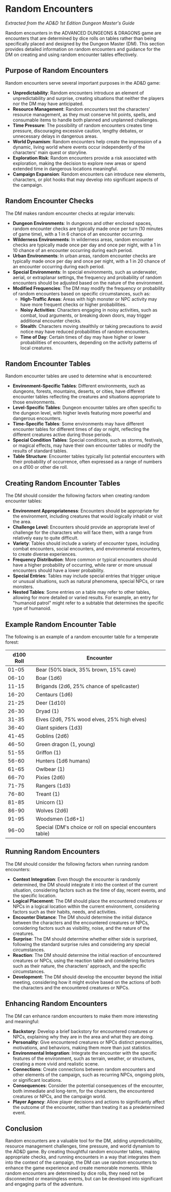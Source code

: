 # Random Encounters

*Extracted from the AD&D 1st Edition Dungeon Master's Guide*

Random encounters in the ADVANCED DUNGEONS & DRAGONS game are encounters that are determined by dice rolls on tables rather than being specifically placed and designed by the Dungeon Master (DM). This section provides detailed information on random encounters and guidance for the DM on creating and using random encounter tables effectively.

## Purpose of Random Encounters

Random encounters serve several important purposes in the AD&D game:

- **Unpredictability**: Random encounters introduce an element of unpredictability and surprise, creating situations that neither the players nor the DM may have anticipated.
- **Resource Management**: Random encounters test the characters' resource management, as they must conserve hit points, spells, and consumable items to handle both planned and unplanned challenges.
- **Time Pressure**: The possibility of random encounters creates time pressure, discouraging excessive caution, lengthy debates, or unnecessary delays in dangerous areas.
- **World Dynamism**: Random encounters help create the impression of a dynamic, living world where events occur independently of the characters' main quest or storyline.
- **Exploration Risk**: Random encounters provide a risk associated with exploration, making the decision to explore new areas or spend extended time in dangerous locations meaningful.
- **Campaign Expansion**: Random encounters can introduce new elements, characters, or plot hooks that may develop into significant aspects of the campaign.

## Random Encounter Checks

The DM makes random encounter checks at regular intervals:

- **Dungeon Environments**: In dungeons and other enclosed spaces, random encounter checks are typically made once per turn (10 minutes of game time), with a 1 in 6 chance of an encounter occurring.
- **Wilderness Environments**: In wilderness areas, random encounter checks are typically made once per day and once per night, with a 1 in 10 chance of an encounter occurring during each period.
- **Urban Environments**: In urban areas, random encounter checks are typically made once per day and once per night, with a 1 in 20 chance of an encounter occurring during each period.
- **Special Environments**: In special environments, such as underwater, aerial, or extraplanar settings, the frequency and probability of random encounters should be adjusted based on the nature of the environment.
- **Modified Frequencies**: The DM may modify the frequency or probability of random encounters based on specific circumstances, such as:
  - **High-Traffic Areas**: Areas with high monster or NPC activity may have more frequent checks or higher probabilities.
  - **Noisy Activities**: Characters engaging in noisy activities, such as combat, loud arguments, or breaking down doors, may trigger additional encounter checks.
  - **Stealth**: Characters moving stealthily or taking precautions to avoid notice may have reduced probabilities of random encounters.
  - **Time of Day**: Certain times of day may have higher or lower probabilities of encounters, depending on the activity patterns of local creatures.

## Random Encounter Tables

Random encounter tables are used to determine what is encountered:

- **Environment-Specific Tables**: Different environments, such as dungeons, forests, mountains, deserts, or cities, have different encounter tables reflecting the creatures and situations appropriate to those environments.
- **Level-Specific Tables**: Dungeon encounter tables are often specific to the dungeon level, with higher levels featuring more powerful and dangerous encounters.
- **Time-Specific Tables**: Some environments may have different encounter tables for different times of day or night, reflecting the different creatures active during those periods.
- **Special Condition Tables**: Special conditions, such as storms, festivals, or magical effects, may have their own encounter tables or modify the results of standard tables.
- **Table Structure**: Encounter tables typically list potential encounters with their probability of occurrence, often expressed as a range of numbers on a d100 or other die roll.

## Creating Random Encounter Tables

The DM should consider the following factors when creating random encounter tables:

- **Environment Appropriateness**: Encounters should be appropriate for the environment, including creatures that would logically inhabit or visit the area.
- **Challenge Level**: Encounters should provide an appropriate level of challenge for the characters who will face them, with a range from relatively easy to quite difficult.
- **Variety**: Tables should include a variety of encounter types, including combat encounters, social encounters, and environmental encounters, to create diverse experiences.
- **Frequency Distribution**: More common or typical encounters should have a higher probability of occurring, while rarer or more unusual encounters should have a lower probability.
- **Special Entries**: Tables may include special entries that trigger unique or unusual situations, such as natural phenomena, special NPCs, or rare monsters.
- **Nested Tables**: Some entries on a table may refer to other tables, allowing for more detailed or varied results. For example, an entry for "humanoid patrol" might refer to a subtable that determines the specific type of humanoid.

## Example Random Encounter Table

The following is an example of a random encounter table for a temperate forest:

| d100 Roll | Encounter                                                |
|-----------|----------------------------------------------------------|
| 01-05     | Bear (50% black, 35% brown, 15% cave)                    |
| 06-10     | Boar (1d6)                                               |
| 11-15     | Brigands (2d6, 25% chance of spellcaster)                |
| 16-20     | Centaurs (1d6)                                           |
| 21-25     | Deer (1d10)                                              |
| 26-30     | Dryad (1)                                                |
| 31-35     | Elves (2d6, 75% wood elves, 25% high elves)              |
| 36-40     | Giant spiders (1d3)                                      |
| 41-45     | Goblins (2d6)                                            |
| 46-50     | Green dragon (1, young)                                  |
| 51-55     | Griffon (1)                                              |
| 56-60     | Hunters (1d6 humans)                                     |
| 61-65     | Owlbear (1)                                              |
| 66-70     | Pixies (2d6)                                             |
| 71-75     | Rangers (1d3)                                            |
| 76-80     | Treant (1)                                               |
| 81-85     | Unicorn (1)                                              |
| 86-90     | Wolves (2d6)                                             |
| 91-95     | Woodsmen (1d6+1)                                         |
| 96-00     | Special (DM's choice or roll on special encounters table) |

## Running Random Encounters

The DM should consider the following factors when running random encounters:

- **Context Integration**: Even though the encounter is randomly determined, the DM should integrate it into the context of the current situation, considering factors such as the time of day, recent events, and the specific location.
- **Logical Placement**: The DM should place the encountered creatures or NPCs in a logical location within the current environment, considering factors such as their habits, needs, and activities.
- **Encounter Distance**: The DM should determine the initial distance between the characters and the encountered creatures or NPCs, considering factors such as visibility, noise, and the nature of the creatures.
- **Surprise**: The DM should determine whether either side is surprised, following the standard surprise rules and considering any special circumstances.
- **Reaction**: The DM should determine the initial reaction of encountered creatures or NPCs, using the reaction table and considering factors such as their nature, the characters' approach, and the specific circumstances.
- **Development**: The DM should develop the encounter beyond the initial meeting, considering how it might evolve based on the actions of both the characters and the encountered creatures or NPCs.

## Enhancing Random Encounters

The DM can enhance random encounters to make them more interesting and meaningful:

- **Backstory**: Develop a brief backstory for encountered creatures or NPCs, explaining why they are in the area and what they are doing.
- **Personality**: Give encountered creatures or NPCs distinct personalities, motivations, and behaviors, making them more than just statistics.
- **Environmental Integration**: Integrate the encounter with the specific features of the environment, such as terrain, weather, or structures, creating a more vivid and realistic scene.
- **Connections**: Create connections between random encounters and other elements of the campaign, such as recurring NPCs, ongoing plots, or significant locations.
- **Consequences**: Consider the potential consequences of the encounter, both immediate and long-term, for the characters, the encountered creatures or NPCs, and the campaign world.
- **Player Agency**: Allow player decisions and actions to significantly affect the outcome of the encounter, rather than treating it as a predetermined event.

## Conclusion

Random encounters are a valuable tool for the DM, adding unpredictability, resource management challenges, time pressure, and world dynamism to the AD&D game. By creating thoughtful random encounter tables, making appropriate checks, and running encounters in a way that integrates them into the context of the campaign, the DM can use random encounters to enhance the game experience and create memorable moments. While random encounters are determined by dice rolls, they need not be disconnected or meaningless events, but can be developed into significant and engaging parts of the adventure.
